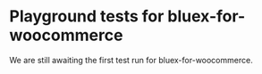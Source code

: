# Playground tests for bluex-for-woocommerce
We are still awaiting the first test run for bluex-for-woocommerce.
